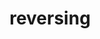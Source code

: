 ---
layout: category
title: reversing
fullname: reverse engineering
icon: bug
sidebar_sort_order: 3
---